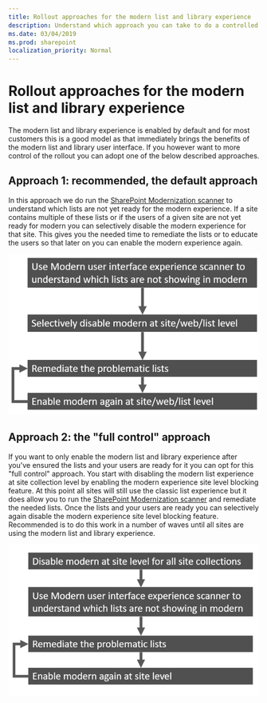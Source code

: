 ```yaml
---
title: Rollout approaches for the modern list and library experience 
description: Understand which approach you can take to do a controlled rollout of the modern list and library user interface
ms.date: 03/04/2019
ms.prod: sharepoint
localization_priority: Normal
---
```


# Rollout approaches for the modern list and library experience

The modern list and library experience is enabled by default and for most customers this is a good model as that immediately brings the benefits of the modern list and library user interface. If you however want to more control of the rollout you can adopt one of the below described approaches.

## Approach 1: recommended, the default approach

In this approach we do run the [SharePoint Modernization scanner](https://aka.ms/sppnp-modernizationscanner) to understand which lists are not yet ready for the modern experience. If a site contains multiple of these lists or if the users of a given site are not yet ready for modern you can selectively disable the modern experience for that site. This gives you the needed time to remediate the lists or to educate the users so that later on you can enable the modern experience again.

![The default approach](media/modernize/modernuirollout_1_update.png)

## Approach 2: the "full control" approach

If you want to only enable the modern list and library experience after you've ensured the lists and your users are ready for it you can opt for this "full control" approach. You start with disabling the modern list experience at site collection level by enabling the modern experience site level blocking feature. At this point all sites will still use the classic list experience but it does allow you to run the [SharePoint Modernization scanner](https://aka.ms/sppnp-modernizationscanner) and remediate the needed lists. Once the lists and your users are ready you can selectively again disable the modern experience site level blocking feature. Recommended is to do this work in a number of waves until all sites are using the modern list and library experience.

![The full control approach](media/modernize/modernuirollout_2_update.png)
